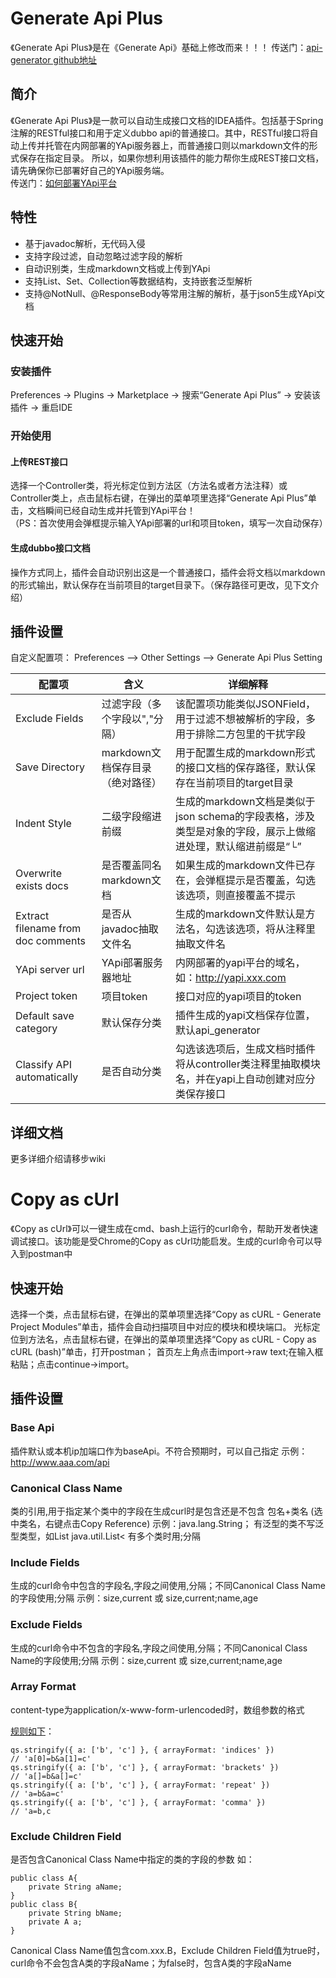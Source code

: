 # Generate Api Plus
《Generate Api Plus》是在《Generate Api》基础上修改而来！！！
传送门：[api-generator github地址](https://github.com/Forgus/api-generator)

## 简介
《Generate Api Plus》是一款可以自动生成接口文档的IDEA插件。包括基于Spring注解的RESTful接口和用于定义dubbo api的普通接口。其中，RESTful接口将自动上传并托管在内网部署的YApi服务器上，而普通接口则以markdown文件的形式保存在指定目录。
所以，如果你想利用该插件的能力帮你生成REST接口文档，请先确保你已部署好自己的YApi服务端。   
传送门：[如何部署YApi平台](https://hellosean1025.github.io/yapi/devops/index.html)

## 特性
- 基于javadoc解析，无代码入侵
- 支持字段过滤，自动忽略过滤字段的解析
- 自动识别类，生成markdown文档或上传到YApi
- 支持List、Set、Collection等数据结构，支持嵌套泛型解析
- 支持@NotNull、@ResponseBody等常用注解的解析，基于json5生成YApi文档

## 快速开始
### 安装插件
Preferences → Plugins → Marketplace → 搜索“Generate Api Plus” → 安装该插件 → 重启IDE

### 开始使用
#### 上传REST接口
选择一个Controller类，将光标定位到方法区（方法名或者方法注释）或Controller类上，点击鼠标右键，在弹出的菜单项里选择“Generate Api Plus”单击，文档瞬间已经自动生成并托管到YApi平台！   
（PS：首次使用会弹框提示输入YApi部署的url和项目token，填写一次自动保存）

#### 生成dubbo接口文档
操作方式同上，插件会自动识别出这是一个普通接口，插件会将文档以markdown的形式输出，默认保存在当前项目的target目录下。（保存路径可更改，见下文介绍）

## 插件设置
自定义配置项： Preferences —> Other Settings —> Generate Api Plus Setting  

配置项|含义|详细解释
---|---|---
Exclude Fields|过滤字段（多个字段以","分隔）|该配置项功能类似JSONField，用于过滤不想被解析的字段，多用于排除二方包里的干扰字段
Save Directory|markdown文档保存目录（绝对路径）|用于配置生成的markdown形式的接口文档的保存路径，默认保存在当前项目的target目录
Indent Style|二级字段缩进前缀|生成的markdown文档是类似于json schema的字段表格，涉及类型是对象的字段，展示上做缩进处理，默认缩进前缀是“└”
Overwrite exists docs|是否覆盖同名markdown文档|如果生成的markdown文件已存在，会弹框提示是否覆盖，勾选该选项，则直接覆盖不提示
Extract filename from doc comments|是否从javadoc抽取文件名|生成的markdown文件默认是方法名，勾选该选项，将从注释里抽取文件名
YApi server url|YApi部署服务器地址|内网部署的yapi平台的域名，如：http://yapi.xxx.com
Project token|项目token|接口对应的yapi项目的token
Default save category|默认保存分类|插件生成的yapi文档保存位置，默认api_generator
Classify API automatically|是否自动分类|勾选该选项后，生成文档时插件将从controller类注释里抽取模块名，并在yapi上自动创建对应分类保存接口
## 详细文档
更多详细介绍请移步wiki


# Copy as cUrl
《Copy as cUrl》可以一键生成在cmd、bash上运行的curl命令，帮助开发者快速调试接口。该功能是受Chrome的Copy as cUrl功能启发。生成的curl命令可以导入到postman中

## 快速开始
选择一个类，点击鼠标右键，在弹出的菜单项里选择“Copy as cURL - Generate Project Modules”单击，插件会自动扫描项目中对应的模块和模块端口。
光标定位到方法名，点击鼠标右键，在弹出的菜单项里选择“Copy as cURL - Copy as cURL (bash)”单击，打开postman； 首页左上角点击import->raw text;在输入框粘贴；点击continue->import。


## 插件设置

### Base Api
插件默认或本机ip加端口作为baseApi。不符合预期时，可以自己指定 示例：http://www.aaa.com/api


### Canonical Class Name
类的引用,用于指定某个类中的字段在生成curl时是包含还是不包含
包名+类名 (选中类名，右键点击Copy Reference) 示例：java.lang.String； 
有泛型的类不写泛型类型，如List<T> java.util.List<
有多个类时用;分隔

### Include Fields
生成的curl命令中包含的字段名,字段之间使用,分隔；不同Canonical Class Name的字段使用;分隔
示例：size,current 或 size,current;name,age



### Exclude Fields
生成的curl命令中不包含的字段名,字段之间使用,分隔；不同Canonical Class Name的字段使用;分隔
示例：size,current 或 size,current;name,age




### Array Format
content-type为application/x-www-form-urlencoded时，数组参数的格式

[规则如下](https://github.com/ljharb/qs)：
```$xslt
qs.stringify({ a: ['b', 'c'] }, { arrayFormat: 'indices' })
// 'a[0]=b&a[1]=c'
qs.stringify({ a: ['b', 'c'] }, { arrayFormat: 'brackets' })
// 'a[]=b&a[]=c'
qs.stringify({ a: ['b', 'c'] }, { arrayFormat: 'repeat' })
// 'a=b&a=c'
qs.stringify({ a: ['b', 'c'] }, { arrayFormat: 'comma' })
// 'a=b,c
```

### Exclude Children Field
是否包含Canonical Class Name中指定的类的字段的参数
如：
```$xslt
public class A{
    private String aName;
}
public class B{
    private String bName;
    private A a;
}
```
Canonical Class Name值包含com.xxx.B，Exclude Children Field值为true时，curl命令不会包含A类的字段aName；为false时，包含A类的字段aName






